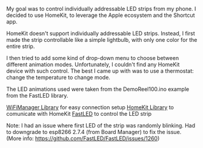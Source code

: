 
My goal was to control individually addressable LED strips from my phone.
I decided to use HomeKit, to leverage the Apple ecosystem and the Shortcut app.


HomeKit doesn't support individually addressable LED strips.
Instead, I first made the strip controllable like a simple lightbulb, with only one color for the entire strip.


I then tried to add some kind of drop-down menu to choose between different animation modes.
Unfortunately, I couldn't find any HomeKit device with such control. 
The best I came up with was to use a thermostat: change the temperature to change mode.


The LED animations used were taken from the DemoReel100.ino example from the FastLED library.


[WiFiManager Library](https://github.com/tzapu/WiFiManager) for easy connection setup
[HomeKit Library](https://github.com/Mixiaoxiao/Arduino-HomeKit-ESP8266) to comunicate with HomeKit
[FastLED](https://fastled.io) to control the LED strip


Note: I had an issue where first LED of the strip was randomly blinking. 
Had to downgrade to esp8266 2.7.4 (from Board Manager) to fix the issue.
(More info: https://github.com/FastLED/FastLED/issues/1260)